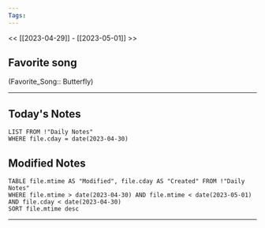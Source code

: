 ```yaml
---
Tags:
---
```

<< [[2023-04-29]] - [[2023-05-01]] >>
## Favorite song
(Favorite_Song:: Butterfly)

___
## Today's Notes
```dataview
LIST FROM !"Daily Notes"
WHERE file.cday = date(2023-04-30)
```
## Modified Notes
```dataview
TABLE file.mtime AS "Modified", file.cday AS "Created" FROM !"Daily Notes" 
WHERE file.mtime > date(2023-04-30) AND file.mtime < date(2023-05-01) AND file.cday < date(2023-04-30)
SORT file.mtime desc
```
___
